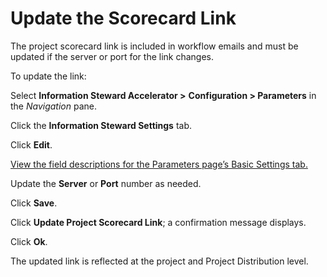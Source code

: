 # Update the Scorecard Link

The project scorecard link is included in workflow emails and must be
updated if the server or port for the link changes.

To update the link:

Select **Information Steward Accelerator \>**
<span style="font-weight: bold;">Configuration \> Parameters</span> in
the <span style="font-style: italic;">Navigation</span> pane.

Click the <span style="font-weight: bold;">Information Steward
Settings</span> tab.

Click <span style="font-weight: bold;">Edit</span>.

[View the field descriptions for the Parameters page’s Basic Settings
tab.](../Page_Desc/ISA_Parameters.htm#Basic_Settings_tab)

Update the <span style="font-weight: bold;">Server</span> or
<span style="font-weight: bold;">Port</span> number as needed.

Click <span style="font-weight: bold;">Save</span>.

Click <span style="font-weight: bold;">Update Project Scorecard
Link</span>; a confirmation message displays.

Click <span style="font-weight: bold;">Ok</span>.

The updated link is reflected at the project and Project Distribution
level.
